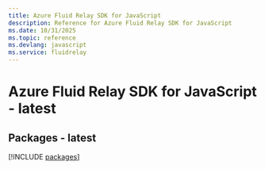 ```yaml
---
title: Azure Fluid Relay SDK for JavaScript
description: Reference for Azure Fluid Relay SDK for JavaScript
ms.date: 10/31/2025
ms.topic: reference
ms.devlang: javascript
ms.service: fluidrelay
---
```

# Azure Fluid Relay SDK for JavaScript - latest
## Packages - latest
[!INCLUDE [packages](fluid-relay-index.md)]